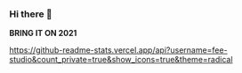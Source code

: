 ### Hi there 👋
**BRING IT ON 2021**

https://github-readme-stats.vercel.app/api?username=fee-studio&count_private=true&show_icons=true&theme=radical

<!--
**fee-studio/fee-studio** is a ✨ _special_ ✨ repository because its `README.md` (this file) appears on your GitHub profile.

Here are some ideas to get you started:

- 🔭 I’m currently working on ...
- 🌱 I’m currently learning ...
- 👯 I’m looking to collaborate on ...
- 🤔 I’m looking for help with ...
- 💬 Ask me about ...
- 📫 How to reach me: ...
- 😄 Pronouns: ...
- ⚡ Fun fact: ...
-->
